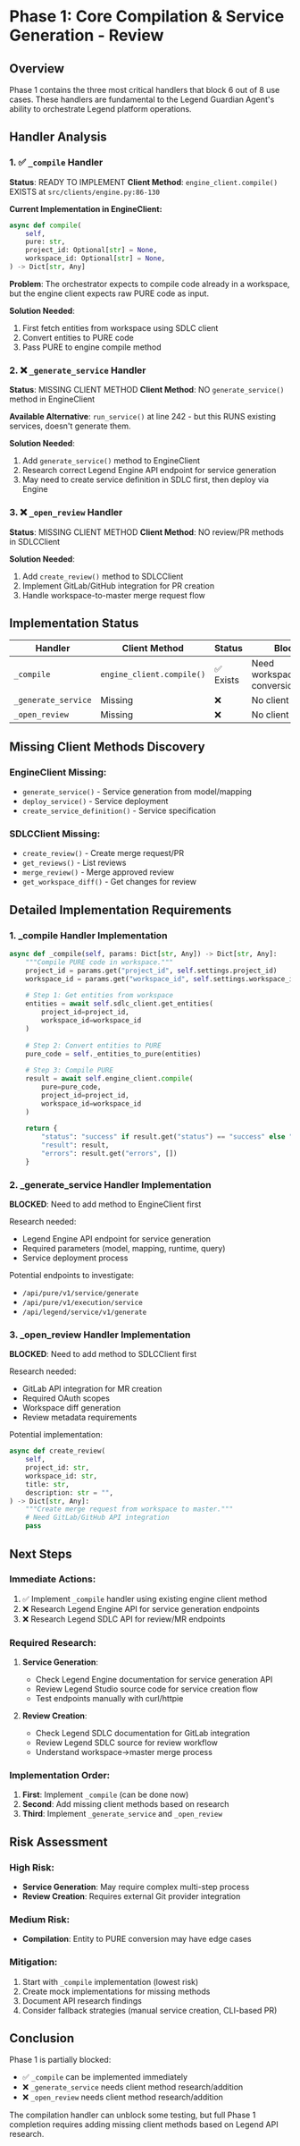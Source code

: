 # Phase 1: Core Compilation & Service Generation - Review

## Overview
Phase 1 contains the three most critical handlers that block 6 out of 8 use cases. These handlers are fundamental to the Legend Guardian Agent's ability to orchestrate Legend platform operations.

## Handler Analysis

### 1. ✅ `_compile` Handler
**Status**: READY TO IMPLEMENT
**Client Method**: `engine_client.compile()` EXISTS at `src/clients/engine.py:86-130`

**Current Implementation in EngineClient:**
```python
async def compile(
    self,
    pure: str,
    project_id: Optional[str] = None,
    workspace_id: Optional[str] = None,
) -> Dict[str, Any]
```

**Problem**: The orchestrator expects to compile code already in a workspace, but the engine client expects raw PURE code as input.

**Solution Needed**:
1. First fetch entities from workspace using SDLC client
2. Convert entities to PURE code
3. Pass PURE to engine compile method

### 2. ❌ `_generate_service` Handler  
**Status**: MISSING CLIENT METHOD
**Client Method**: NO `generate_service()` method in EngineClient

**Available Alternative**: `run_service()` at line 242 - but this RUNS existing services, doesn't generate them.

**Solution Needed**:
1. Add `generate_service()` method to EngineClient
2. Research correct Legend Engine API endpoint for service generation
3. May need to create service definition in SDLC first, then deploy via Engine

### 3. ❌ `_open_review` Handler
**Status**: MISSING CLIENT METHOD
**Client Method**: NO review/PR methods in SDLCClient

**Solution Needed**:
1. Add `create_review()` method to SDLCClient
2. Implement GitLab/GitHub integration for PR creation
3. Handle workspace-to-master merge request flow

## Implementation Status

| Handler | Client Method | Status | Blocker |
|---------|--------------|--------|---------|
| `_compile` | `engine_client.compile()` | ✅ Exists | Need workspace→PURE conversion |
| `_generate_service` | Missing | ❌ | No client method |
| `_open_review` | Missing | ❌ | No client method |

## Missing Client Methods Discovery

### EngineClient Missing:
- `generate_service()` - Service generation from model/mapping
- `deploy_service()` - Service deployment 
- `create_service_definition()` - Service specification

### SDLCClient Missing:
- `create_review()` - Create merge request/PR
- `get_reviews()` - List reviews
- `merge_review()` - Merge approved review
- `get_workspace_diff()` - Get changes for review

## Detailed Implementation Requirements

### 1. _compile Handler Implementation

```python
async def _compile(self, params: Dict[str, Any]) -> Dict[str, Any]:
    """Compile PURE code in workspace."""
    project_id = params.get("project_id", self.settings.project_id)
    workspace_id = params.get("workspace_id", self.settings.workspace_id)
    
    # Step 1: Get entities from workspace
    entities = await self.sdlc_client.get_entities(
        project_id=project_id,
        workspace_id=workspace_id
    )
    
    # Step 2: Convert entities to PURE
    pure_code = self._entities_to_pure(entities)
    
    # Step 3: Compile PURE
    result = await self.engine_client.compile(
        pure=pure_code,
        project_id=project_id,
        workspace_id=workspace_id
    )
    
    return {
        "status": "success" if result.get("status") == "success" else "failed",
        "result": result,
        "errors": result.get("errors", [])
    }
```

### 2. _generate_service Handler Implementation

**BLOCKED**: Need to add method to EngineClient first

Research needed:
- Legend Engine API endpoint for service generation
- Required parameters (model, mapping, runtime, query)
- Service deployment process

Potential endpoints to investigate:
- `/api/pure/v1/service/generate`
- `/api/pure/v1/execution/service`
- `/api/legend/service/v1/generate`

### 3. _open_review Handler Implementation

**BLOCKED**: Need to add method to SDLCClient first

Research needed:
- GitLab API integration for MR creation
- Required OAuth scopes
- Workspace diff generation
- Review metadata requirements

Potential implementation:
```python
async def create_review(
    self,
    project_id: str,
    workspace_id: str,
    title: str,
    description: str = "",
) -> Dict[str, Any]:
    """Create merge request from workspace to master."""
    # Need GitLab/GitHub API integration
    pass
```

## Next Steps

### Immediate Actions:
1. ✅ Implement `_compile` handler using existing engine client method
2. ❌ Research Legend Engine API for service generation endpoints
3. ❌ Research Legend SDLC API for review/MR endpoints

### Required Research:
1. **Service Generation**: 
   - Check Legend Engine documentation for service generation API
   - Review Legend Studio source code for service creation flow
   - Test endpoints manually with curl/httpie

2. **Review Creation**:
   - Check Legend SDLC documentation for GitLab integration
   - Review Legend SDLC source for review workflow
   - Understand workspace→master merge process

### Implementation Order:
1. **First**: Implement `_compile` (can be done now)
2. **Second**: Add missing client methods based on research
3. **Third**: Implement `_generate_service` and `_open_review`

## Risk Assessment

### High Risk:
- **Service Generation**: May require complex multi-step process
- **Review Creation**: Requires external Git provider integration

### Medium Risk:
- **Compilation**: Entity to PURE conversion may have edge cases

### Mitigation:
1. Start with `_compile` implementation (lowest risk)
2. Create mock implementations for missing methods
3. Document API research findings
4. Consider fallback strategies (manual service creation, CLI-based PR)

## Conclusion

Phase 1 is partially blocked:
- ✅ `_compile` can be implemented immediately
- ❌ `_generate_service` needs client method research/addition
- ❌ `_open_review` needs client method research/addition

The compilation handler can unblock some testing, but full Phase 1 completion requires adding missing client methods based on Legend API research.